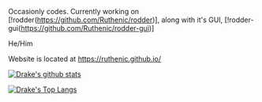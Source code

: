 Occasionly codes. Currently working on [!rodder(https://github.com/Ruthenic/rodder)], along with it's GUI, [!rodder-gui(https://github.com/Ruthenic/rodder-gui)]

He/Him

Website is located at https://ruthenic.github.io/

[![Drake's github stats](https://github-readme-stats.vercel.app/api?username=Ruthenic&show_icons=true&theme=dark)](https://github.com/anuraghazra/github-readme-stats)

[![Drake's Top Langs](https://github-readme-stats.vercel.app/api/top-langs/?username=Ruthenic&show_icons=true&theme=dark)](https://github.com/anuraghazra/github-readme-stats)
